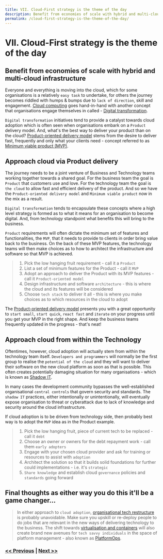 ```yaml
---
title: VII. Cloud-First strategy is the theme of the day
description: Benefit from economies of scale with hybrid and multi-cloud infrastructure
permalink: /cloud-first-strategy-is-the-theme-of-the-day/
---
```


# VII. Cloud-First strategy is the theme of the day

## Benefit from economies of scale with hybrid and multi-cloud infrastructure

Everyone and everything is moving into the cloud, which for some organisations is a relatively `easy task` to undertake, for others the journey becomes riddled with humps & bumps due to `lack of direction`, skill and engagement. [Cloud computing](https://en.wikipedia.org/wiki/Cloud_computing) goes hand-in-hand with another concept that organisations engage themselves in called - [Digital transformation](https://en.wikipedia.org/wiki/Digital_transformation).

`Digital transformation` initiatives tend to provide a catalyst towards cloud adoption which is often seen when organisations embark on a `Product` delivery model. And, what's the best way to deliver your product than on the cloud? [Product-oriented delivery model](/embrace-product-oriented-delivery-model) stems from the desire to deliver fast, frequently and only what your clients need - concept referred to as [Minimum viable product (MVP)](https://en.wikipedia.org/wiki/Minimum_viable_product).

## Approach cloud via Product delivery

The journey needs to be a joint venture of Business and Technology teams working together towards a shared goal. For the business team the goal is `Product` that customers use and love. For the technology team the goal is `the cloud` to allow fast and efficient delivery of the product. And so we have the `Product-oriented delivery model` and `Minimum viable product` now in the mix as a result.

`Digital transformation` tends to encapsulate these concepts where a high level strategy is formed as to what it means for an organisation to become digital. And, from technology standpoint what benefits this will bring to the business.

`Product` requirements will often dictate the minimum set of features and functionalities, the `MVP`, that it needs to provide to clients in order bring value back to the business. On the back of these MVP features, the technology teams will then make choices as to how to architect the infrastructure and software so that MVP is achieved.

> 1. Pick the low hanging fruit requirement - call it a `Product`
> 2. List a set of minimum features for the Product - call it `MVP`
> 3. Adopt an approach to deliver the Product with its MVP features - call it `Product-oriented model`
> 4. Design infrastructure and software `architecture` - this is where the cloud and its features will be considered
> 5. Choose `tech stack` to deliver it all - this is where you make choices as to which resources in the cloud to adopt

The [Product-oriented delivery model](/embrace-product-oriented-delivery-model) presents you with a great opportunity to `start small`, `start quick`, `react fast` and `iterate` on your progress until you get your MVP in the right shape. And keep the business teams frequently updated in the progress - that's neat! 

## Approach cloud from within the Technology

Oftentimes, however, cloud adoption will actually stem from within the technology team itself. `Developers and programmers` will normally be the first group to realise the `potential of the cloud` and they will want to deliver their software on the new cloud platform as soon as that is possible. This often creates potentially damaging situation for many organisations - which is known as [Shadow IT](https://en.wikipedia.org/wiki/Shadow_IT).

In many cases the development community bypasses the well-established organisational `central controls` that govern security and standards. The `shadow IT` practices, either intentionally or unintentionally, will eventually expose organisation to threat or cyberattack due to lack of knowledge and security around the cloud infrastructure.

If cloud adoption is to be driven from technology side, then probably best way is to adopt the `MVP` idea as in the Product example.

> 1. Pick the low hanging fruit, piece of current tech to be replaced - call it `debt`
> 2. Choose an owner or owners for the debt repayment work - call them `early adopters`
> 3. Engage with your chosen cloud provider and ask for training or resources to assist with `adoption`
> 4. Architect the solution so that it builds solid foundations for further could implementations - i.e. it's `strategic`
> 5. `Share knowledge` and establish cloud `governance` policies and `standards` going forward

## Final thoughts as either way you do this it'll be a game changer...

> In either approach to `cloud adoption`, [organisational tech restructure](/undertake-organisational-tech-restructure) is probably unavoidable. Make sure you upskill or re-deploy people to do jobs that are relevant in the new ways of delivering technology to the business. The shift towards [virtualisation and containers](/docker-kubernetes-and-helm) will also create brand new avenues for `tech savvy individuals` in the space of platform management - also known as [PlatformOps](/consider-platformops-for-delivering-software).

### [<< Previous](/invest-efforts-into-logging-and-monitoring) | [Next >>](/design-container-ready-development)